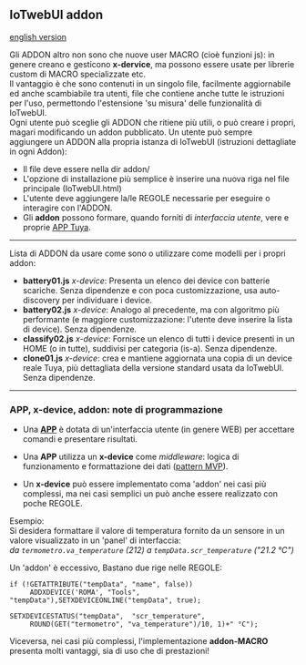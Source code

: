 ## IoTwebUI addon 
[english version](https://github.com/msillano/IoTwebUI/blob/main/addon/README.md)

Gli ADDON altro non sono che nuove user MACRO (cioè funzioni js): in genere creano e gesticono **x-dervice**, ma possono essere usate per librerie custom di MACRO specializzate etc. <br>
Il vantaggio è che sono contenuti in un singolo file, facilmente aggiornabile ed anche scambiabile tra utenti, file che contiene anche tutte le istruzioni per l'uso, permettondo l'estensione 'su misura' delle funzionalità di IoTwebUI. <br>
Ogni utente può sceglie gli ADDON che ritiene più utili, o può creare i propri, magari modificando un addon pubblicato.
Un utente può sempre aggiungere un ADDON alla propria istanza di IoTwebUI (istruzioni dettagliate in ogni Addon):<br> 
- Il file deve essere nella dir addon/
- L'opzione di installazione più semplice è inserire una nuova riga nel file principale (IoTwebUI.html) 
- L'utente deve aggiungere la/le REGOLE  necessarie per eseguire o interagire con l'ADDON.
- Gli **addon** possono formare, quando forniti di _interfaccia utente_, vere e proprie [APP Tuya](https://github.com/msillano/IoTwebUI/tree/main/APP).

<hr>

Lista di ADDON da usare come sono o utilizzare come modelli per i propri addon: 
* **battery01.js** _x-device_: Presenta un elenco dei device con batterie scariche. Senza dipendenze e 
con poca customizzazione, usa auto-discovery per individuare i device.
* **battery02.js** _x-device_: Analogo al precedente, ma con algoritmo più performante (e maggiore customizzazione: l'utente deve inserire la lista di device). Senza dipendenze.
* **classify02.js**  _x-device_:  Fornisce un elenco di tutti i device presenti in un HOME (o in tutte), suddivisi per categoria (is-a). Senza dipendenze.
* **clone01.js**  _x-device_: crea e mantiene aggiornata una copia di un device reale Tuya, più dettagliata della versione standard usata da IoTwebUI. Senza dipendenze.
  
<hr>

### APP, x-device, addon: note di programmazione
* Una [**APP**](https://github.com/msillano/IoTwebUI/tree/main/APP) è dotata di un'interfaccia utente (in genere WEB) per accettare comandi e presentare risultati.
* Una **APP** utilizza un **x-device** come _middleware_: logica di funzionamento e formattazione dei dati ([pattern MVP](https://github.com/msillano/IoTwebUI/blob/main/html/clima01-leggimi.md#pattern-mvp)).

* Un **x-device** può essere implementato coma 'addon' nei casi più complessi, ma nei casi semplici un può anche essere realizzato con poche REGOLE.

Esempio:<br>
Si desidera formattare il valore di temperatura fornito da un sensore in un valore  visualizzato in un 'panel' di interfaccia:<br>
  _da `termometro.va_temperature` (212) a `tempData.scr_temperature` ("21.2 °C")_

Un 'addon' è eccessivo, Bastano due rige nelle REGOLE:
```
if (!GETATTRIBUTE("tempData", "name", false))
     ADDXDEVICE('ROMA', "Tools", "tempData"),SETXDEVICEONLINE("tempData", true);

SETXDEVICESTATUS("tempData",  "scr_temperature",
     ROUND(GET("termometro", "va_temperature")/10, 1)+" °C");
```
Viceversa, nei casi più complessi, l'implementazione **addon-MACRO** presenta molti vantaggi, sia di uso che di prestazioni! 

             
